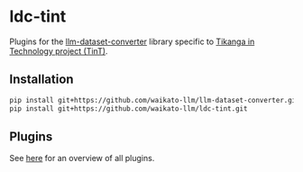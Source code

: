 # ldc-tint
Plugins for the [llm-dataset-converter](https://github.com/waikato-datamining/llm-dataset-converter) 
library specific to [Tikanga in Technology project (TinT)](https://www.waikato.ac.nz/rangahau/koi-te-mata-punenga-innovation/TinT/ra3-indigenous-data-in-artificial-intelligence).


## Installation

```bash
pip install git+https://github.com/waikato-llm/llm-dataset-converter.git
pip install git+https://github.com/waikato-llm/ldc-tint.git
```

## Plugins

See [here](plugins/README.md) for an overview of all plugins.
